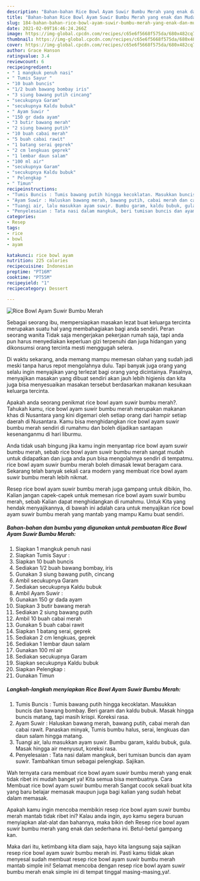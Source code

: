```yaml
---
description: "Bahan-bahan Rice Bowl Ayam Suwir Bumbu Merah yang enak dan Mudah Dibuat"
title: "Bahan-bahan Rice Bowl Ayam Suwir Bumbu Merah yang enak dan Mudah Dibuat"
slug: 184-bahan-bahan-rice-bowl-ayam-suwir-bumbu-merah-yang-enak-dan-mudah-dibuat
date: 2021-02-09T16:46:24.266Z
image: https://img-global.cpcdn.com/recipes/c65e6f5668f575da/680x482cq70/rice-bowl-ayam-suwir-bumbu-merah-foto-resep-utama.jpg
thumbnail: https://img-global.cpcdn.com/recipes/c65e6f5668f575da/680x482cq70/rice-bowl-ayam-suwir-bumbu-merah-foto-resep-utama.jpg
cover: https://img-global.cpcdn.com/recipes/c65e6f5668f575da/680x482cq70/rice-bowl-ayam-suwir-bumbu-merah-foto-resep-utama.jpg
author: Grace Hanson
ratingvalue: 3.4
reviewcount: 6
recipeingredient:
- " 1 mangkuk penuh nasi"
- " Tumis Sayur "
- "10 buah buncis"
- "1/2 buah bawang bombay iris"
- "3 siung bawang putih cincang"
- "secukupnya Garam"
- "secukupnya Kaldu bubuk"
- " Ayam Suwir "
- "150 gr dada ayam"
- "3 butir bawang merah"
- "2 siung bawang putih"
- "10 buah cabai merah"
- "5 buah cabai rawit"
- "1 batang serai geprek"
- "2 cm lengkuas geprek"
- "1 lembar daun salam"
- "100 ml air"
- "secukupnya Garam"
- "secukupnya Kaldu bubuk"
- " Pelengkap "
- " Timun"
recipeinstructions:
- "Tumis Buncis : Tumis bawang putih hingga kecoklatan. Masukkan buncis dan bawang bombay. Beri garam dan kaldu bubuk. Masak hingga buncis matang, tapi masih krispi. Koreksi rasa."
- "Ayam Suwir : Haluskan bawang merah, bawang putih, cabai merah dan cabai rawit. Panaskan minyak, Tumis bumbu halus, serai, lengkuas dan daun salam hingga matang."
- "Tuangi air, lalu masukkan ayam suwir. Bumbu garam, kaldu bubuk, gula. Masak hingga air menyusut, koreksi rasa."
- "Penyelesaian : Tata nasi dalam mangkuk, beri tumisan buncis dan ayam suwir. Tambahkan timun sebagai pelengkap. Sajikan."
categories:
- Resep
tags:
- rice
- bowl
- ayam

katakunci: rice bowl ayam 
nutrition: 225 calories
recipecuisine: Indonesian
preptime: "PT16M"
cooktime: "PT55M"
recipeyield: "1"
recipecategory: Dessert

---
```



![Rice Bowl Ayam Suwir Bumbu Merah](https://img-global.cpcdn.com/recipes/c65e6f5668f575da/680x482cq70/rice-bowl-ayam-suwir-bumbu-merah-foto-resep-utama.jpg)

Sebagai seorang ibu, mempersiapkan masakan lezat buat keluarga tercinta merupakan suatu hal yang membahagiakan bagi anda sendiri. Peran seorang  wanita Tidak saja mengerjakan pekerjaan rumah saja, tapi anda pun harus menyediakan keperluan gizi terpenuhi dan juga hidangan yang dikonsumsi orang tercinta mesti menggugah selera.

Di waktu  sekarang, anda memang mampu memesan olahan yang sudah jadi meski tanpa harus repot mengolahnya dulu. Tapi banyak juga orang yang selalu ingin menyajikan yang terlezat bagi orang yang dicintainya. Pasalnya, menyajikan masakan yang dibuat sendiri akan jauh lebih higienis dan kita juga bisa menyesuaikan masakan tersebut berdasarkan makanan kesukaan keluarga tercinta. 



Apakah anda seorang penikmat rice bowl ayam suwir bumbu merah?. Tahukah kamu, rice bowl ayam suwir bumbu merah merupakan makanan khas di Nusantara yang kini digemari oleh setiap orang dari hampir setiap daerah di Nusantara. Kamu bisa menghidangkan rice bowl ayam suwir bumbu merah sendiri di rumahmu dan boleh dijadikan santapan kesenanganmu di hari liburmu.

Anda tidak usah bingung jika kamu ingin menyantap rice bowl ayam suwir bumbu merah, sebab rice bowl ayam suwir bumbu merah sangat mudah untuk didapatkan dan juga anda pun bisa mengolahnya sendiri di tempatmu. rice bowl ayam suwir bumbu merah boleh dimasak lewat beragam cara. Sekarang telah banyak sekali cara modern yang membuat rice bowl ayam suwir bumbu merah lebih nikmat.

Resep rice bowl ayam suwir bumbu merah juga gampang untuk dibikin, lho. Kalian jangan capek-capek untuk memesan rice bowl ayam suwir bumbu merah, sebab Kalian dapat menghidangkan di rumahmu. Untuk Kita yang hendak menyajikannya, di bawah ini adalah cara untuk menyajikan rice bowl ayam suwir bumbu merah yang mantab yang mampu Kamu buat sendiri.

<!--inarticleads1-->

##### Bahan-bahan dan bumbu yang digunakan untuk pembuatan Rice Bowl Ayam Suwir Bumbu Merah:

1. Siapkan  1 mangkuk penuh nasi
1. Siapkan  Tumis Sayur :
1. Siapkan 10 buah buncis
1. Sediakan 1/2 buah bawang bombay, iris
1. Gunakan 3 siung bawang putih, cincang
1. Ambil secukupnya Garam
1. Sediakan secukupnya Kaldu bubuk
1. Ambil  Ayam Suwir :
1. Gunakan 150 gr dada ayam
1. Siapkan 3 butir bawang merah
1. Sediakan 2 siung bawang putih
1. Ambil 10 buah cabai merah
1. Gunakan 5 buah cabai rawit
1. Siapkan 1 batang serai, geprek
1. Sediakan 2 cm lengkuas, geprek
1. Sediakan 1 lembar daun salam
1. Gunakan 100 ml air
1. Sediakan secukupnya Garam
1. Siapkan secukupnya Kaldu bubuk
1. Siapkan  Pelengkap :
1. Gunakan  Timun




<!--inarticleads2-->

##### Langkah-langkah menyiapkan Rice Bowl Ayam Suwir Bumbu Merah:

1. Tumis Buncis : Tumis bawang putih hingga kecoklatan. Masukkan buncis dan bawang bombay. Beri garam dan kaldu bubuk. Masak hingga buncis matang, tapi masih krispi. Koreksi rasa.
1. Ayam Suwir : Haluskan bawang merah, bawang putih, cabai merah dan cabai rawit. Panaskan minyak, Tumis bumbu halus, serai, lengkuas dan daun salam hingga matang.
1. Tuangi air, lalu masukkan ayam suwir. Bumbu garam, kaldu bubuk, gula. Masak hingga air menyusut, koreksi rasa.
1. Penyelesaian : Tata nasi dalam mangkuk, beri tumisan buncis dan ayam suwir. Tambahkan timun sebagai pelengkap. Sajikan.




Wah ternyata cara membuat rice bowl ayam suwir bumbu merah yang enak tidak ribet ini mudah banget ya! Kita semua bisa membuatnya. Cara Membuat rice bowl ayam suwir bumbu merah Sangat cocok sekali buat kita yang baru belajar memasak maupun juga bagi kalian yang sudah hebat dalam memasak.

Apakah kamu ingin mencoba membikin resep rice bowl ayam suwir bumbu merah mantab tidak ribet ini? Kalau anda ingin, ayo kamu segera buruan menyiapkan alat-alat dan bahannya, maka bikin deh Resep rice bowl ayam suwir bumbu merah yang enak dan sederhana ini. Betul-betul gampang kan. 

Maka dari itu, ketimbang kita diam saja, hayo kita langsung saja sajikan resep rice bowl ayam suwir bumbu merah ini. Pasti kamu tiidak akan menyesal sudah membuat resep rice bowl ayam suwir bumbu merah mantab simple ini! Selamat mencoba dengan resep rice bowl ayam suwir bumbu merah enak simple ini di tempat tinggal masing-masing,ya!.

